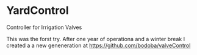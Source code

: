 # YardControl
Controller for Irrigation Valves


This was the forst try. After one year of operationa and a winter break I created a a new geneneration at https://github.com/bodoba/valveControl
